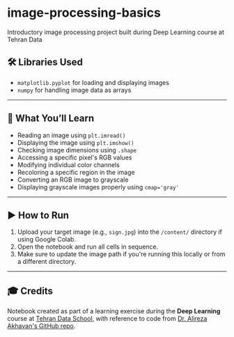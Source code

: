 # image-processing-basics
Introductory image processing project built during Deep Learning course at Tehran Data
## 🛠 Libraries Used

- `matplotlib.pyplot` for loading and displaying images
- `numpy` for handling image data as arrays

---

## 📌 What You’ll Learn

- Reading an image using `plt.imread()`
- Displaying the image using `plt.imshow()`
- Checking image dimensions using `.shape`
- Accessing a specific pixel's RGB values
- Modifying individual color channels
- Recoloring a specific region in the image
- Converting an RGB image to grayscale
- Displaying grayscale images properly using `cmap='gray'`

---

## ▶️ How to Run

1. Upload your target image (e.g., `sign.jpg`) into the `/content/` directory if using Google Colab.
2. Open the notebook and run all cells in sequence.
3. Make sure to update the image path if you're running this locally or from a different directory.

---

## 🎓 Credits

Notebook created as part of a learning exercise during the **Deep Learning** course at [Tehran Data School](https://tehrandata.org), with reference to code from [Dr. Alireza Akhavan's GitHub repo](https://github.com/Alireza-Akhavan/ML-notebooks/tree/main).
